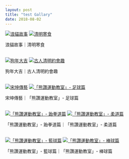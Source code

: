 ```yaml
---
layout: post
title: "test Gallary"
date: 2018-08-02
---
```


<div class="post-image post-image--split">
	<a href="https://drive.google.com/file/d/1yZ2ag2V_OlYlP8gJtrhfwUD6DfE_Jk-_/preview"><img src="" alt="浪貓故事"></a>
	<a href="https://drive.google.com/file/d/1pH0fI_Ar2tqsCYehTZs-DoQc1hYaO4yE/preview"><img src="" alt="清明寒食"></a>
	<p class="post-image-caption">浪貓故事｜清明寒食</p><br>
</div>

<div class="post-image post-image--split">
	<a href="https://drive.google.com/file/d/1Ve7G9LN-lC5GHYF9wIynMxuC8ek--MTQ/preview"><img src="" alt="狗年大吉"></a>
	<a href="https://drive.google.com/file/d/1KzG53wkJicUcQockH9Et4tzGnlUFE7HU/preview"><img src="" alt="古人清明約會趣"></a>
	<p class="post-image-caption">狗年大吉｜古人清明約會趣</p><br>
</div>

<div class="post-image post-image--split">
	<a href="https://drive.google.com/file/d/1NU2gPnDkwsVarmZlQS9zeUHc50Hqpm5d/preview"><img src="" alt="宋坤傳藝"></a>
	<a href="https://drive.google.com/file/d/1XSLExEUu0VuntHH0a710PoZY-OO_74jy/preview"><img src="" alt="「熊讚運動教室」- 足球篇"></a>
	<p class="post-image-caption">宋坤傳藝｜「熊讚運動教室」- 足球篇</p><br>
</div>

<div class="post-image post-image--split">
	<a href="https://drive.google.com/file/d/1fQLwia4laYb-QUm9ZJjklYpfRPEWBIl-/preview"><img src="" alt="「熊讚運動教室」- 跆拳道篇"></a>
	<a href="https://drive.google.com/file/d/1dha1a4w0plg8UUgYjTCrVpvDx_Le6gis/preview"><img src="" alt="「熊讚運動教室」- 柔道篇"></a>
	<p class="post-image-caption">「熊讚運動教室」- 跆拳道篇｜「熊讚運動教室」- 柔道篇</p><br>
</div>

<div class="post-image post-image--split">
	<a href="https://drive.google.com/file/d/16mmquedMGZdCIFF8s3gjfFjc32sQ91uY/preview"><img src="" alt="「熊讚運動教室」- 籃球篇"></a>
	<a href="https://drive.google.com/file/d/13jaRvIF-uatkVbe3qjrVBGHLuV6LdBwe/preview"><img src="" alt="「熊讚運動教室」- 棒球篇"></a>
	<p class="post-image-caption">「熊讚運動教室」- 籃球篇｜「熊讚運動教室」- 棒球篇</p><br>
</div>
